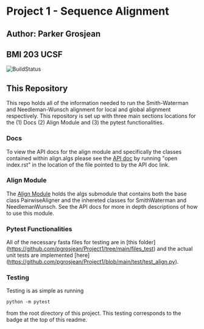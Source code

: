 # Project 1 - Sequence Alignment
## Author: Parker Grosjean
## BMI 203 UCSF

![BuildStatus](https://github.com/pgrosjean/Project1/workflows/HW1/badge.svg?event=push)

## This Repository

This repo holds all of the information needed to run the Smith-Waterman and Needleman-Wunsch alignment for local and global alignment respectively.
This repository is set up with three main sections locations for the (1) Docs (2) Align Module and (3) the pytest functionalities.

### Docs
To view the API docs for the align module and specifically the classes contained within align.algs please see the [API doc](https://github.com/pgrosjean/Project1/blob/main/docs/build/html/align.html) by running "open index.rst" in the location of the file pointed to by the API doc link.

### Align Module
The [Align Module](https://github.com/pgrosjean/Project1/tree/main/align) holds the algs submodule that contains both the base class PairwiseAligner and the inhereted classes for SmithWaterman and NeedlemanWunsch. See the API docs for more in depth descriptions of how to use this module.

### Pytest Functionalities
All of the necessary fasta files for testing are in [this folder] (https://github.com/pgrosjean/Project1/tree/main/files_test) and the actual unit tests are implemented [here] (https://github.com/pgrosjean/Project1/blob/main/test/test_align.py).

### Testing
Testing is as simple as running
```
python -m pytest
```
from the root directory of this project.
This testing corresponds to the badge at the top of this readme.
